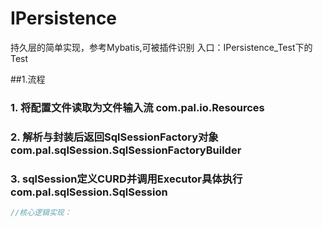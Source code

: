 # IPersistence
持久层的简单实现，参考Mybatis,可被插件识别
入口：IPersistence_Test下的Test

##1.流程
### 1. 将配置文件读取为文件输入流 com.pal.io.Resources
### 2. 解析与封装后返回SqlSessionFactory对象 com.pal.sqlSession.SqlSessionFactoryBuilder
### 3. sqlSession定义CURD并调用Executor具体执行 com.pal.sqlSession.SqlSession
```java
//核心逻辑实现：


```


